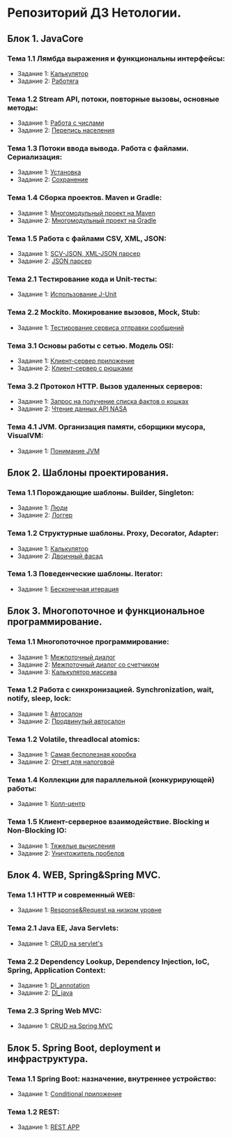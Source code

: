 # Репозиторий ДЗ Нетологии. 
 
## Блок 1. JavaCore  

### Тема 1.1 Лямбда выражения и функциональны интерфейсы:  
+ Задание 1: 
[Калькулятор](https://github.com/UserSobolev/Netology/tree/main/JavaCore/lesson1_lambda/lambda/src)  
+ Задание 2:
[Работяга](https://github.com/UserSobolev/Netology/tree/main/JavaCore/lesson1_lambda/lamdaWorker/src)  

### Тема 1.2 Stream API, потоки, повторные вызовы, основные методы:  
+ Задание 1:
[Работа с числами](https://github.com/UserSobolev/Netology/tree/main/JavaCore/lesson2_streamAPI/streamAPI/src)  
+ Задание 2:
[Перепись населения](https://github.com/UserSobolev/Netology/tree/main/JavaCore/lesson2_streamAPI/streamAPIPopulation/src)  

### Тема 1.3 Потоки ввода вывода. Работа с файлами. Сериализация:  
+ Задание 1: 
[Установка](https://github.com/UserSobolev/Netology/tree/main/JavaCore/lesson3_files/installation)  
+ Задание 2:
[Сохранение](https://github.com/UserSobolev/Netology/tree/main/JavaCore/lesson3_files/saving)  

### Тема 1.4 Сборка проектов. Maven и Gradle:  
+ Задание 1: 
[Многомодульный проект на Maven](https://github.com/UserSobolev/Netology/tree/main/JavaCore/lesson4_builders/maven)  
+ Задание 2:
[Многомодульный проект на Gradle](https://github.com/UserSobolev/Netology/tree/main/JavaCore/lesson4_builders/gradle-exemple)   

### Тема 1.5 Работа с файлами CSV, XML, JSON:  
+ Задание 1: 
[SCV-JSON, XML-JSON парсер](https://github.com/UserSobolev/Netology/tree/main/JavaCore/lesson5_special-files/csv-json-parser)  
+ Задание 2:
[JSON парсер](https://github.com/UserSobolev/Netology/tree/main/JavaCore/lesson5_special-files/json-parser) 

### Тема 2.1 Тестирование кода и Unit-тесты:  
+ Задание 1: 
[Использование J-Unit](https://github.com/UserSobolev/Netology/tree/main/JavaCore/lesson6_junit/junit-usage)  

### Тема 2.2 Mockito. Мокирование вызовов, Mock, Stub:  
+ Задание 1: 
[Тестирование сервиса отправки сообщений](https://github.com/UserSobolev/Netology/tree/main/JavaCore/lesson7_moks/geo-service)  

### Тема 3.1 Основы работы с сетью. Модель OSI:  
+ Задание 1: 
[Клиент-сервер приложение](https://github.com/UserSobolev/Netology/tree/main/JavaCore/Lesson8_network/client-server-application)  
+ Задание 2:
[Клиент-сервер с рюшками](https://github.com/UserSobolev/Netology/tree/main/JavaCore/Lesson8_network/client-server-best)   

### Тема 3.2 Протокол HTTP. Вызов удаленных серверов:  
+ Задание 1: 
[Запрос на получение списка фактов о кошках](https://github.com/UserSobolev/Netology/tree/main/JavaCore/lesson9_http/get-list-of-cats)  
+ Задание 2:
[Чтение данных API NASA](https://github.com/UserSobolev/Netology/tree/main/JavaCore/lesson9_http/nasa) 

### Тема 4.1 JVM. Организация памяти, сборщики мусора, VisualVM:  
+ Задание 1: 
[Понимание JVM](https://github.com/UserSobolev/Netology/tree/main/JavaCore/lesson10_jvm/jvm)  

## Блок 2. Шаблоны проектирования.  

### Тема 1.1 Порождающие шаблоны. Builder, Singleton:  
+ Задание 1: 
[Люди](https://github.com/UserSobolev/Netology/tree/main/DesignPatterns/creational/builder)  
+ Задание 2:
[Логгер](https://github.com/UserSobolev/Netology/tree/main/DesignPatterns/creational/logger)  

### Тема 1.2 Структурные шаблоны. Proxy, Decorator, Adapter:  
+ Задание 1: 
[Калькулятор](https://github.com/UserSobolev/Netology/tree/main/DesignPatterns/structural/adapter_calculator)  
+ Задание 2:
[Двоичный фасад](https://github.com/UserSobolev/Netology/tree/main/DesignPatterns/structural/double_facade)  

### Тема 1.3 Поведенческие шаблоны. Iterator:  
+ Задание 1: 
[Бесконечная итерация](https://github.com/UserSobolev/Netology/tree/main/DesignPatterns/behave/iterator)  
 
## Блок 3. Многопоточное и функциональное программирование.  
  
### Тема 1.1 Многопоточное программирование: 
+ Задание 1: 
[Межпоточный диалог](https://github.com/UserSobolev/Netology/tree/main/Multithreading/lesson1_intermediate/intermediate_dialogue)  
+ Задание 2:
[Межпоточный диалог со счетчиком](https://github.com/UserSobolev/Netology/tree/main/Multithreading/lesson1_intermediate/intermediate_dialogue_counter)  
+ Задание 3:
[Калькулятор массива](https://github.com/UserSobolev/Netology/tree/main/Multithreading/lesson1_intermediate/array_calculator) 
 

### Тема 1.2 Работа с синхронизацией. Synchronization, wait, notify, sleep, lock:  
+ Задание 1: 
[Автосалон](https://github.com/UserSobolev/Netology/tree/main/Multithreading/lesson2_synchronization/car_showroom)  
+ Задание 2:
[Продвинутый автосалон](https://github.com/UserSobolev/Netology/tree/main/Multithreading/lesson2_synchronization/car_showroom_lock) 

### Тема 1.2 Volatile, threadlocal atomics:  
+ Задание 1: 
[Самая бесполезная коробка](https://github.com/UserSobolev/Netology/tree/main/Multithreading/lesson3_atomics_volatile/valatile)  
+ Задание 2:
[Отчет для налоговой](https://github.com/UserSobolev/Netology/tree/main/Multithreading/lesson3_atomics_volatile/untitled) 
    
### Тема 1.4 Коллекции для параллельной (конкурирующей) работы:  
+ Задание 1: 
[Колл-центр](https://github.com/UserSobolev/Netology/tree/main/Multithreading/lesson4_concurrent_collections/call_centre)  
     
### Тема 1.5 Клиент-серверное взаимодействие. Blocking и Non-Blocking IO:  
+ Задание 1: 
[Тяжелые вычисления](https://github.com/UserSobolev/Netology/tree/main/Multithreading/lesson5_clientserve/high_density/IO)  
+ Задание 2:
[Уничтожитель пробелов](https://github.com/UserSobolev/Netology/tree/main/Multithreading/lesson5_clientserve/removing_spaces/NIO)  

## Блок 4. WEB, Spring&Spring MVC.  
  
### Тема 1.1 HTTP и современный WEB: 
+ Задание 1: 
[Response&Request на низком уровне](https://github.com/UserSobolev/Netology/tree/main/WebSpringMVC/01_web/http-server) 

### Тема 2.1 Java EE, Java Servlets: 
+ Задание 1: 
[CRUD на servlet's](https://github.com/UserSobolev/Netology/tree/main/WebSpringMVC/serlvets/servlets)  

### Тема 2.2 Dependency Lookup, Dependency Injection, IoC, Spring, Application Context: 
+ Задание 1: 
[DI_annotation](https://github.com/UserSobolev/Netology/tree/main/WebSpringMVC/spring/spring_annotation)  
+ Задание 2:
[DI_java](https://github.com/UserSobolev/Netology/tree/main/WebSpringMVC/spring/spring_java/servlets)  

### Тема 2.3 Spring Web MVC: 
+ Задание 1: 
[CRUD на Spring MVC](https://github.com/UserSobolev/Netology/tree/main/WebSpringMVC/rest)  

## Блок 5. Spring Boot, deployment и инфраструктура.  
  
### Тема 1.1 Spring Boot: назначение, внутреннее устройство: 
+ Задание 1: 
[Conditional приложение](https://github.com/UserSobolev/Netology/tree/main/Spring%20Boot/springBootConditional/src) 

### Тема 1.2 REST: 
+ Задание 1: 
[REST APP](https://github.com/UserSobolev/Netology/tree/main/Spring%20Boot/restAPI) 

 
 
   

  

  



  
